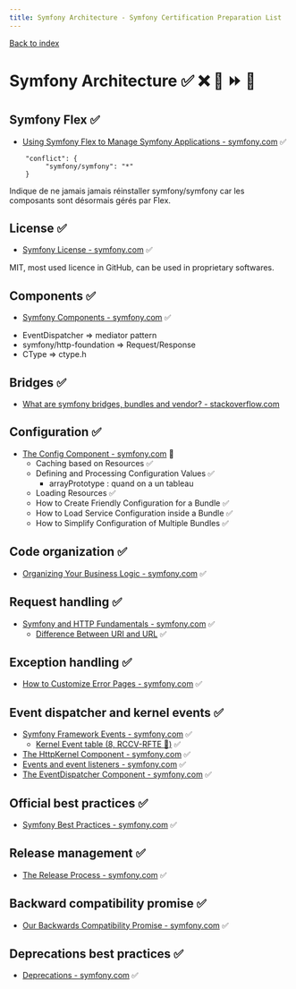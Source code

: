 ```yaml
---
title: Symfony Architecture - Symfony Certification Preparation List
---
```

[Back to index](../readme.md#table-of-contents)

# Symfony Architecture ✅ ❌ 🌈 ⏩ 🤡

## Symfony Flex ✅
- [Using Symfony Flex to Manage Symfony Applications - symfony.com](https://symfony.com/doc/5.4/setup/flex.html)  ✅

```  
    "conflict": {
         "symfony/symfony": "*"
    }
```  
Indique de ne jamais jamais réinstaller symfony/symfony car les composants sont désormais gérés par Flex.

## License ✅
- [Symfony License - symfony.com](https://symfony.com/doc/5.4/contributing/code/license.html) ✅

MIT, most used licence in GitHub, can be used in proprietary softwares.

## Components ✅
- [Symfony Components - symfony.com](https://symfony.com/components) ✅

* EventDispatcher => mediator pattern
* symfony/http-foundation => Request/Response 
* CType => ctype.h 

## Bridges ✅
- [What are symfony bridges, bundles and vendor? - stackoverflow.com](https://stackoverflow.com/q/11888522/633864) 

## Configuration ✅
- [The Config Component - symfony.com](https://symfony.com/doc/5.4/components/config.html) 🌈
  - Caching based on Resources ✅
  - Defining and Processing Configuration Values ✅
    - arrayPrototype : quand on a un tableau
  - Loading Resources ✅
  - How to Create Friendly Configuration for a Bundle ✅
  - How to Load Service Configuration inside a Bundle ✅
  - How to Simplify Configuration of Multiple Bundles ✅

## Code organization ✅
- [Organizing Your Business Logic - symfony.com](https://symfony.com/doc/5.4/best_practices#business-logic) ✅

## Request handling ✅
- [Symfony and HTTP Fundamentals - symfony.com](https://symfony.com/doc/5.4/introduction/http_fundamentals.html)  ✅
  - [Difference Between URI and URL](https://www.differencebetween.com/difference-between-uri-and-vs-url/) ✅ 

## Exception handling ✅
- [How to Customize Error Pages - symfony.com](https://symfony.com/doc/5.4/controller/error_pages.html) ✅

## Event dispatcher and kernel events ✅
- [Symfony Framework Events - symfony.com](https://symfony.com/doc/5.4/reference/events.html) ✅
  - [Kernel Event table (8, RCCV-RFTE 🐘)](https://symfony.com/doc/5.4/components/http_kernel.html#component-http-kernel-event-table) ✅
- [The HttpKernel Component - symfony.com](https://symfony.com/doc/5.4/components/http_kernel.html) ✅  
- [Events and event listeners - symfony.com](https://symfony.com/doc/5.4/event_dispatcher.html) ✅
- [The EventDispatcher Component - symfony.com](https://symfony.com/doc/5.4/components/event_dispatcher.html) ✅

## Official best practices ✅
- [Symfony Best Practices - symfony.com](https://symfony.com/doc/5.4/best_practices/index.html) ✅

## Release management ✅
- [The Release Process - symfony.com](https://symfony.com/doc/5.4/contributing/community/releases.html) ✅

## Backward compatibility promise ✅
- [Our Backwards Compatibility Promise - symfony.com](https://symfony.com/doc/5.4/contributing/code/bc.html) ✅

## Deprecations best practices ✅
- [Deprecations - symfony.com](https://symfony.com/doc/5.4/contributing/code/conventions.html#deprecations) ✅
